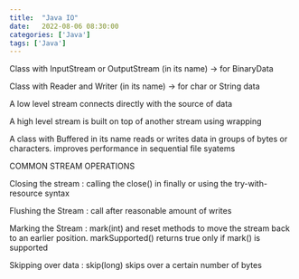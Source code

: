 ```yaml
---
title:  "Java IO"
date:   2022-08-06 08:30:00
categories: ['Java']
tags: ['Java']
---
```


Class with InputStream or OutputStream (in its name) -> for BinaryData

Class with Reader and Writer (in its name) -> for char or String data

A low level stream connects directly with the source of data

A high level stream is built on top of another stream using wrapping

A class with Buffered in its name reads or writes data in groups of bytes or
characters. improves performance in
sequential file syatems

COMMON STREAM OPERATIONS

Closing the stream : calling the close() in finally or using the
try-with-resource syntax

Flushing the Stream : call after reasonable amount of writes

Marking the Stream : mark(int) and reset methods to move the stream back to an
earlier position. markSupported() returns
true only if mark() is supported

Skipping over data : skip(long) skips over a certain number of bytes